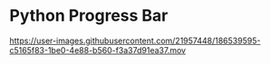 # Python Progress Bar

https://user-images.githubusercontent.com/21957448/186539595-c5165f83-1be0-4e88-b560-f3a37d91ea37.mov

